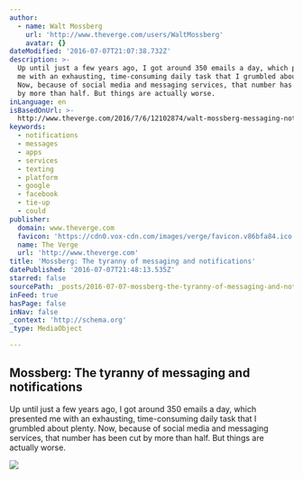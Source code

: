 ```yaml
---
author:
  - name: Walt Mossberg
    url: 'http://www.theverge.com/users/WaltMossberg'
    avatar: {}
dateModified: '2016-07-07T21:07:38.732Z'
description: >-
  Up until just a few years ago, I got around 350 emails a day, which presented
  me with an exhausting, time-consuming daily task that I grumbled about plenty.
  Now, because of social media and messaging services, that number has been cut
  by more than half. But things are actually worse.
inLanguage: en
isBasedOnUrl: >-
  http://www.theverge.com/2016/7/6/12102874/walt-mossberg-messaging-notifications
keywords:
  - notifications
  - messages
  - apps
  - services
  - texting
  - platform
  - google
  - facebook
  - tie-up
  - could
publisher:
  domain: www.theverge.com
  favicon: 'https://cdn0.vox-cdn.com/images/verge/favicon.v86bfa84.ico'
  name: The Verge
  url: 'http://www.theverge.com'
title: 'Mossberg: The tyranny of messaging and notifications'
datePublished: '2016-07-07T21:48:13.535Z'
starred: false
sourcePath: _posts/2016-07-07-mossberg-the-tyranny-of-messaging-and-notifications.md
inFeed: true
hasPage: false
inNav: false
_context: 'http://schema.org'
_type: MediaObject

---
```

<article style=""><h1>Mossberg: The tyranny of messaging and notifications</h1><p>Up until just a few years ago, I got around 350 emails a day, which presented me with an exhausting, time-consuming daily task that I grumbled about plenty. Now, because of social media and messaging services, that number has been cut by more than half. But things are actually worse.</p><img src="https://cdn2.vox-cdn.com/thumbor/_PDhfGShkgY5uSmjTDQM_yMSc9M=/0x0:2040x1148/1600x900/cdn0.vox-cdn.com/uploads/chorus_image/image/50034231/google-allo-vpavic-verge-1.0.0.jpg" /></article>